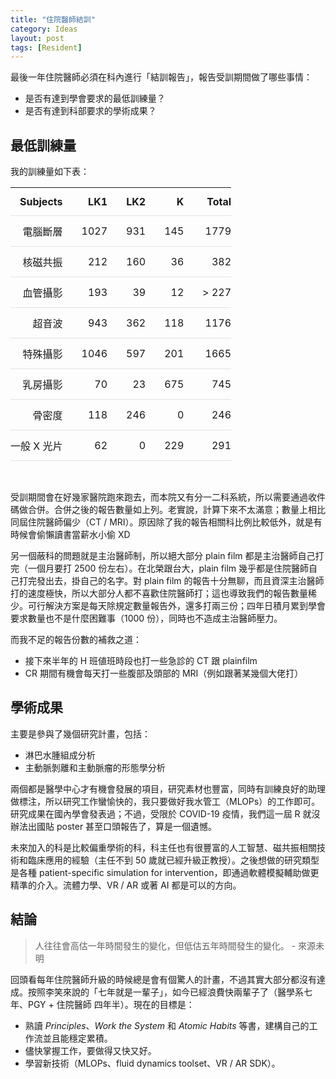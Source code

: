 ```yaml
---
title: "住院醫師結訓"
category: Ideas
layout: post
tags: [Resident]
---
```


<style>
th, td {
  padding: 12px 15px;
  text-align: right;
  border-bottom: 1px solid #e1e1e1;
}

th:first-child,
td:first-child {
  padding-left: 0;
}

th:last-child,
td:last-child {
  padding-right: 0;
}
</style>

最後一年住院醫師必須在科內進行「結訓報告」，報告受訓期間做了哪些事情：

- 是否有達到學會要求的最低訓練量？
- 是否有達到科部要求的學術成果？

## 最低訓練量

我的訓練量如下表：

| Subjects    | LK1  | LK2 | K   | Total |
| ----------- | ---- | --- | --- | ----- |
| 電腦斷層    | 1027 | 931 | 145 | 1779  |
| 核磁共振    | 212  | 160 | 36  | 382   |
| 血管攝影    | 193  | 39  | 12  | > 227 |
| 超音波      | 943  | 362 | 118 | 1176  |
| 特殊攝影    | 1046 | 597 | 201 | 1665  |
| 乳房攝影    | 70   | 23  | 675 | 745   |
| 骨密度      | 118  | 246 | 0   | 246   |
| 一般 X 光片 | 62   | 0   | 229 | 291   |

<br>

受訓期間會在好幾家醫院跑來跑去，而本院又有分一二科系統，所以需要通過收件碼做合併。合併之後的報告數量如上列。老實說，計算下來不太滿意；數量上相比同屆住院醫師偏少（CT / MRI）。原因除了我的報告相關科比例比較低外，就是有時候會偷懶讀書當薪水小偷 XD

另一個蔽科的問題就是主治醫師制，所以絕大部分 plain film 都是主治醫師自己打完（一個月要打 2500 份左右）。在北榮跟台大，plain film 幾乎都是住院醫師自己打完發出去，掛自己的名字。對 plain film 的報告十分無聊，而且資深主治醫師打的速度極快，所以大部分人都不喜歡住院醫師打；這也導致我們的報告數量稀少。可行解決方案是每天除規定數量報告外，還多打兩三份；四年日積月累到學會要求數量也不是什麼困難事（1000 份），同時也不造成主治醫師壓力。

而我不足的報告份數的補救之道：

- 接下來半年的 H 班値班時段也打一些急診的 CT 跟 plainfilm
- CR 期間有機會每天打一些腹部及頭部的 MRI（例如跟著某幾個大佬打）

## 學術成果

主要是參與了幾個研究計畫，包括：

- 淋巴水腫組成分析
- 主動脈剝離和主動脈瘤的形態學分析

兩個都是醫學中心才有機會發展的項目，研究素材也豐富，同時有訓練良好的助理做標注，所以研究工作蠻愉快的，我只要做好我水管工（MLOPs）的工作即可。研究成果在國內學會發表過；不過，受限於 COVID-19 疫情，我們這一屆 R 就沒辦法出國貼 poster 甚至口頭報告了，算是一個遺憾。

未來加入的科是比較偏重學術的科，科主任也有很豐富的人工智慧、磁共振相關技術和臨床應用的經驗（主任不到 50 歲就已經升級正教授）。之後想做的研究類型是各種 patient-specific simulation for intervention，即通過軟體模擬輔助做更精準的介入。流體力學、VR / AR 或著 AI 都是可以的方向。

## 結論

> 人往往會高估一年時間發生的變化，但低估五年時間發生的變化。 - 來源未明

回頭看每年住院醫師升級的時候總是會有個驚人的計畫，不過其實大部分都沒有達成。按照李笑來說的「七年就是一輩子」，如今已經浪費快兩輩子了（醫學系七年、PGY + 住院醫師 四年半）。現在的目標是：

- 熟讀 _Principles_、_Work the System_ 和 _Atomic Habits_ 等書，建構自己的工作流並且能穩定累積。
- 儘快掌握工作，要做得又快又好。
- 學習新技術（MLOPs、fluid dynamics toolset、VR / AR SDK）。
